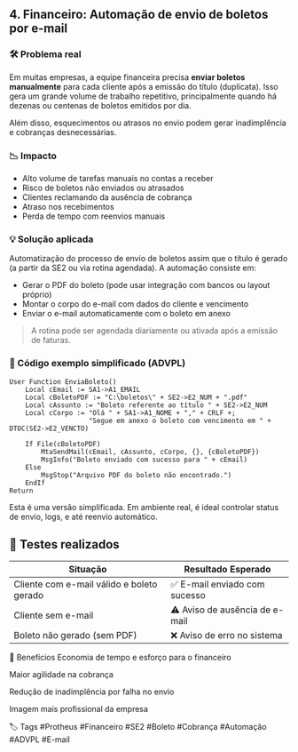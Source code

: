 ## 4. Financeiro: Automação de envio de boletos por e-mail

### 🛠 Problema real
Em muitas empresas, a equipe financeira precisa **enviar boletos manualmente** para cada cliente após a emissão do título (duplicata). Isso gera um grande volume de trabalho repetitivo, principalmente quando há dezenas ou centenas de boletos emitidos por dia.

Além disso, esquecimentos ou atrasos no envio podem gerar inadimplência e cobranças desnecessárias.

### 📉 Impacto
- Alto volume de tarefas manuais no contas a receber
- Risco de boletos não enviados ou atrasados
- Clientes reclamando da ausência de cobrança
- Atraso nos recebimentos
- Perda de tempo com reenvios manuais

### 💡 Solução aplicada
Automatização do processo de envio de boletos assim que o título é gerado (a partir da SE2 ou via rotina agendada). A automação consiste em:

- Gerar o PDF do boleto (pode usar integração com bancos ou layout próprio)
- Montar o corpo do e-mail com dados do cliente e vencimento
- Enviar o e-mail automaticamente com o boleto em anexo

> A rotina pode ser agendada diariamente ou ativada após a emissão de faturas.

### 🧾 Código exemplo simplificado (ADVPL)
```advpl
User Function EnviaBoleto()
    Local cEmail := SA1->A1_EMAIL
    Local cBoletoPDF := "C:\boletos\" + SE2->E2_NUM + ".pdf"
    Local cAssunto := "Boleto referente ao título " + SE2->E2_NUM
    Local cCorpo := "Olá " + SA1->A1_NOME + "," + CRLF +;
                    "Segue em anexo o boleto com vencimento em " + DTOC(SE2->E2_VENCTO)

    If File(cBoletoPDF)
        MtaSendMail(cEmail, cAssunto, cCorpo, {}, {cBoletoPDF})
        MsgInfo("Boleto enviado com sucesso para " + cEmail)
    Else
        MsgStop("Arquivo PDF do boleto não encontrado.")
    EndIf
Return
```
Esta é uma versão simplificada. Em ambiente real, é ideal controlar status de envio, logs, e até reenvio automático.

## 🧪 Testes realizados

| Situação                          | Resultado Esperado                     |
|-----------------------------------|----------------------------------------|
| Cliente com e-mail válido e boleto gerado | ✅ E-mail enviado com sucesso  |
| Cliente sem e-mail               | ⚠️ Aviso de ausência de e-mail         |
| Boleto não gerado (sem PDF)      | ❌ Aviso de erro no sistema            |

🎯 Benefícios
Economia de tempo e esforço para o financeiro

Maior agilidade na cobrança

Redução de inadimplência por falha no envio

Imagem mais profissional da empresa

🏷️ Tags
#Protheus #Financeiro #SE2 #Boleto #Cobrança #Automação #ADVPL #E-mail
